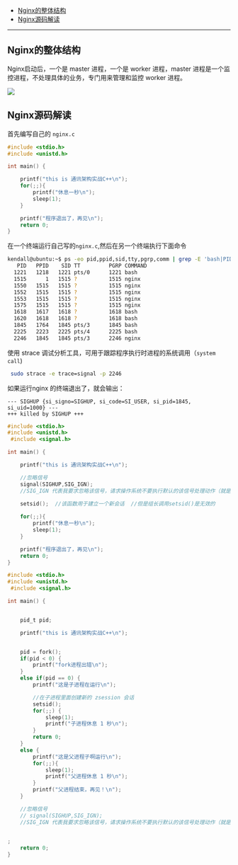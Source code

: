 

<!-- TOC -->

- [Nginx的整体结构](#nginx的整体结构)
- [Nginx源码解读](#nginx源码解读)



-------

## Nginx的整体结构 

Nginx启动后，一个是 master 进程，一个是 worker 进程，master 进程是一个监控进程，不处理具体的业务，专门用来管理和监控 worker  进程。

![](https://cdn.jsdelivr.net/gh/kendall-cpp/blogPic@main/寻offer总结/nginx进程.4bsq0g8wmk80.png)

## Nginx源码解读

首先编写自己的 `nginx.c`

```c
#include <stdio.h>
#include <unistd.h>

int main() {

	printf("this is 通讯架构实战C++\n");
	for(;;){
		printf("休息一秒\n");
		sleep(1);
	}

	printf("程序退出了，再见\n");
	return 0;
}
```

在一个终端运行自己写的`nginx.c`,然后在另一个终端执行下面命令

```bash
kendall@ubuntu:~$ ps -eo pid,ppid,sid,tty,pgrp,comm | grep -E 'bash|PID|nginx'
   PID   PPID    SID TT         PGRP COMMAND
  1221   1218   1221 pts/0      1221 bash
  1515      1   1515 ?          1515 nginx
  1550   1515   1515 ?          1515 nginx
  1552   1515   1515 ?          1515 nginx
  1553   1515   1515 ?          1515 nginx
  1575   1515   1515 ?          1515 nginx
  1618   1617   1618 ?          1618 bash
  1620   1618   1618 ?          1618 bash
  1845   1764   1845 pts/3      1845 bash
  2225   2223   2225 pts/4      2225 bash
  2246   1845   1845 pts/3      2246 nginx
```

使用 strace 调试分析工具，可用于跟踪程序执行时进程的系统调用（`system call`)
```bash
 sudo strace -e trace=signal -p 2246
 ```

 如果运行nginx 的终端退出了，就会输出：

 ```
--- SIGHUP {si_signo=SIGHUP, si_code=SI_USER, si_pid=1845, si_uid=1000} ---
+++ killed by SIGHUP +++
 ```


```c
#include <stdio.h>
#include <unistd.h>
 #include <signal.h>

int main() {

	printf("this is 通讯架构实战C++\n");

	//忽略信号
	signal(SIGHUP,SIG_IGN);
	//SIG_IGN 代表我要求忽略该信号，请求操作系统不要执行默认的该信号处理动作（就是不要把进程杀死）
	
	setsid();  //该函数用于建立一个新会话  //但是组长调用setsid()是无效的

	for(;;){
		printf("休息一秒\n");
		sleep(1);
	}

	printf("程序退出了，再见\n");
	return 0;
}
```

```c
#include <stdio.h>
#include <unistd.h>
 #include <signal.h>

int main() {


	pid_t pid;

	printf("this is 通讯架构实战C++\n");


	pid = fork();
	if(pid < 0) {
		printf("fork进程出错\n");
	}
	else if(pid == 0) {
		printf("这是子进程在运行\n");

		//在子进程里面创建新的 zsession 会话
		setsid();
		for(;;) {
			sleep(1);
			printf("子进程休息 1 秒\n");
		}
		return 0;
	}
	else {
		printf("这是父进程子啊运行\n");
		for(;;){
			sleep(1);
			printf("父进程休息 1 秒\n");
		}
		printf("父进程结束，再见！\n");
	}

	//忽略信号
	// signal(SIGHUP,SIG_IGN);
	//SIG_IGN 代表我要求忽略该信号，请求操作系统不要执行默认的该信号处理动作（就是不要把进程杀死）

	
;
	return 0;
}
```




